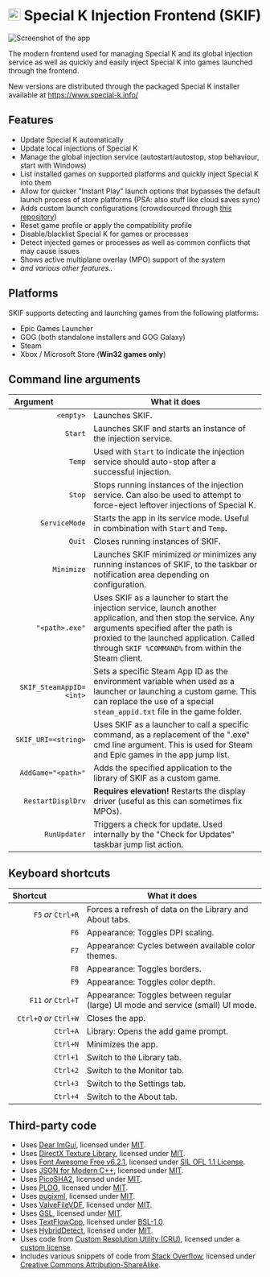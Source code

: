 # <img src="https://sk-data.special-k.info/artwork/blahblah/skif_eclipse_sticker.png" width="24" alt="Animated eclipse icon for Special K Injection Frontend (SKIF)"> Special K Injection Frontend (SKIF)
![Screenshot of the app](https://sk-data.special-k.info/artwork/screens/skif_75percent.png)

The modern frontend used for managing Special K and its global injection service as well as quickly and easily inject Special K into games launched through the frontend.

New versions are distributed through the packaged Special K installer available at https://www.special-k.info/

## Features

- Update Special K automatically
- Update local injections of Special K
- Manage the global injection service (autostart/autostop, stop behaviour, start with Windows)
- List installed games on supported platforms and quickly inject Special K into them
- Allow for quicker "Instant Play" launch options that bypasses the default launch process of store platforms (PSA: also stuff like cloud saves sync)
- Adds custom launch configurations (crowdsourced through [this repository](https://github.com/SpecialKO/SKIF_launch_configs))
- Reset game profile or apply the compatibility profile
- Disable/blacklist Special K for games or processes
- Detect injected games or processes as well as common conflicts that may cause issues
- Shows active multiplane overlay (MPO) support of the system
- *and various other features..*

## Platforms

SKIF supports detecting and launching games from the following platforms:

- Epic Games Launcher
- GOG (both standalone installers and GOG Galaxy)
- Steam
- Xbox / Microsoft Store (**Win32 games only**)

## Command line arguments

| Argument&ensp;&ensp;&ensp;&ensp;&ensp;&ensp;&ensp;&ensp; | What it does |
| ------------------------: | -------------- |
| `<empty>`                 | Launches SKIF. |
| `Start`                   | Launches SKIF and starts an instance of the injection service. |
| `Temp`                    | Used with `Start` to indicate the injection service should auto-stop after a successful injection. |
| `Stop`                    | Stops running instances of the injection service. Can also be used to attempt to force-eject leftover injections of Special K.  |
| `ServiceMode`             | Starts the app in its service mode. Useful in combination with `Start` and `Temp`. |
| `Quit`                    | Closes running instances of SKIF. |
| `Minimize`                | Launches SKIF minimized *or* minimizes any running instances of SKIF, to the taskbar or notification area depending on configuration. |
| `"<path>.exe"`            | Uses SKIF as a launcher to start the injection service, launch another application, and then stop the service. Any arguments specified after the path is proxied to the launched application. Called through `SKIF %COMMAND%` from within the Steam client. |
| `SKIF_SteamAppID=<int>`   | Sets a specific Steam App ID as the environment variable when used as a launcher or launching a custom game. This can replace the use of a special `steam_appid.txt` file in the game folder. |
| `SKIF_URI=<string>`       | Uses SKIF as a launcher to call a specific command, as a replacement of the "<path>.exe" cmd line argument. This is used for Steam and Epic games in the app jump list. |
| `AddGame="<path>"`        | Adds the specified application to the library of SKIF as a custom game. |
| `RestartDisplDrv`         | **Requires elevation!** Restarts the display driver (useful as this can sometimes fix MPOs). |
| `RunUpdater`              | Triggers a check for update. Used internally by the "Check for Updates" taskbar jump list action. |

## Keyboard shortcuts

| Shortcut&ensp;&ensp;&ensp;&ensp;&ensp;&ensp;&ensp;&ensp; | What it does |
| ------------------------: | -------------- |
| `F5` *or* `Ctrl+R`        | Forces a refresh of data on the Library and About tabs. |
| `F6`                      | Appearance: Toggles DPI scaling.                        |
| `F7`                      | Appearance: Cycles between available color themes.      |
| `F8`                      | Appearance: Toggles borders.                            |
| `F9`                      | Appearance: Toggles color depth.                        |
| `F11` *or* `Ctrl+T`       | Appearance: Toggles between regular (large) UI mode and service (small) UI mode. |
| `Ctrl+Q` *or* `Ctrl+W`    | Closes the app.                                         |
| `Ctrl+A`                  | Library: Opens the add game prompt.                     |
| `Ctrl+N`                  | Minimizes the app.                                      |
| `Ctrl+1`                  | Switch to the Library tab.                              |
| `Ctrl+2`                  | Switch to the Monitor tab.                              |
| `Ctrl+3`                  | Switch to the Settings tab.                             |
| `Ctrl+4`                  | Switch to the About tab.                                |

## Third-party code

* Uses [Dear ImGui](https://github.com/ocornut/imgui), licensed under [MIT](https://github.com/ocornut/imgui/blob/master/LICENSE.txt).
* Uses [DirectX Texture Library](http://go.microsoft.com/fwlink/?LinkId=248926), licensed under [MIT](https://github.com/microsoft/DirectXTex/blob/main/LICENSE).
* Uses [Font Awesome Free v6.2.1](https://fontawesome.com/v6/download), licensed under [SIL OFL 1.1 License](https://scripts.sil.org/OFL).
* Uses [JSON for Modern C++](https://github.com/nlohmann/json), licensed under [MIT](https://github.com/nlohmann/json/blob/develop/LICENSE.MIT).
* Uses [PicoSHA2](https://github.com/okdshin/PicoSHA2), licensed under [MIT](https://github.com/okdshin/PicoSHA2/blob/master/LICENSE).
* Uses [PLOG](https://github.com/SergiusTheBest/plog), licensed under [MIT](https://github.com/SergiusTheBest/plog/blob/master/LICENSE).
* Uses [pugixml](https://pugixml.org/), licensed under [MIT](https://pugixml.org/license.html).
* Uses [ValveFileVDF](https://github.com/TinyTinni/ValveFileVDF), licensed under [MIT](https://github.com/TinyTinni/ValveFileVDF/blob/master/LICENSE).
* Uses [GSL](https://github.com/microsoft/GSL), licensed under [MIT](https://github.com/microsoft/GSL/blob/main/LICENSE).
* Uses [TextFlowCpp](https://github.com/catchorg/textflowcpp), licensed under [BSL-1.0](https://github.com/catchorg/textflowcpp/blob/master/LICENSE.txt).
* Uses [HybridDetect](https://github.com/GameTechDev/HybridDetect/), licensed under [MIT](https://github.com/GameTechDev/HybridDetect/blob/main/LICENSE.md).
* Uses code from [Custom Resolution Utility (CRU)](https://www.monitortests.com/forum/Thread-Custom-Resolution-Utility-CRU), licensed under a [custom license](https://github.com/SpecialKO/SKIF/blob/master/src/utility/drvreset.cpp).
* Includes various snippets of code from [Stack Overflow](https://stackoverflow.com/), licensed under [Creative Commons Attribution-ShareAlike](https://stackoverflow.com/help/licensing).
